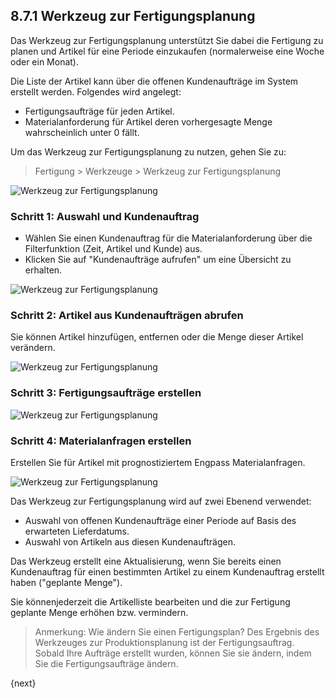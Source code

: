 ## 8.7.1 Werkzeug zur Fertigungsplanung

Das Werkzeug zur Fertigungsplanung unterstützt Sie dabei die Fertigung zu planen und Artikel für eine Periode einzukaufen (normalerweise eine Woche oder ein Monat).

Die Liste der Artikel kann über die offenen Kundenaufträge im System erstellt werden. Folgendes wird angelegt:

* Fertigungsaufträge für jeden Artikel.
* Materialanforderung für Artikel deren vorhergesagte Menge wahrscheinlich unter 0 fällt.

Um das Werkzeug zur Fertigungsplanung zu nutzen, gehen Sie zu:

> Fertigung > Werkzeuge > Werkzeug zur Fertigungsplanung

<img class="screenshot" alt="Werkzeug zur Fertigungsplanung" src="{{docs_base_url}}/assets/img/manufacturing/ppt.png">

### Schritt 1: Auswahl und Kundenauftrag

* Wählen Sie einen Kundenauftrag für die Materialanforderung über die Filterfunktion (Zeit, Artikel und Kunde) aus.
* Klicken Sie auf "Kundenaufträge aufrufen" um eine Übersicht zu erhalten.

<img class="screenshot" alt="Werkzeug zur Fertigungsplanung" src="{{docs_base_url}}/assets/img/manufacturing/ppt-get-sales-orders.png">

### Schritt 2: Artikel aus Kundenaufträgen abrufen

Sie können Artikel hinzufügen, entfernen oder die Menge dieser Artikel verändern.

<img class="screenshot" alt="Werkzeug zur Fertigungsplanung" src="{{docs_base_url}}/assets/img/manufacturing/ppt-get-item.png">

### Schritt 3: Fertigungsaufträge erstellen

<img class="screenshot" alt="Werkzeug zur Fertigungsplanung" src="{{docs_base_url}}/assets/img/manufacturing/ppt-create-production-order.png">

### Schritt 4: Materialanfragen erstellen

Erstellen Sie für Artikel mit prognostiziertem Engpass Materialanfragen.

<img class="screenshot" alt="Werkzeug zur Fertigungsplanung" src="{{docs_base_url}}/assets/img/manufacturing/ppt-create-material-request.png">

Das Werkzeug zur Fertigungsplanung wird auf zwei Ebenend verwendet:

* Auswahl von offenen Kundenaufträge einer Periode auf Basis des erwarteten Lieferdatums.
* Auswahl von Artikeln aus diesen Kundenaufträgen.

Das Werkzeug erstellt eine Aktualisierung, wenn Sie bereits einen Kundenauftrag für einen bestimmten Artikel zu einem Kundenauftrag erstellt haben ("geplante Menge").

Sie könnenjederzeit die Artikelliste bearbeiten und die zur Fertigung geplante Menge erhöhen bzw. vermindern.

> Anmerkung: Wie ändern Sie einen Fertigungsplan? Des Ergebnis des Werkzeuges zur Produktionsplanung ist der Fertigungsauftrag. Sobald Ihre Aufträge erstellt wurden, können Sie sie ändern, indem Sie die Fertigungsaufträge ändern.

{next}
